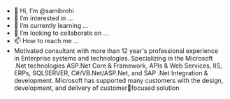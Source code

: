 - 👋 Hi, I’m @samibrohi 
- 👀 I’m interested in ...
- 🌱 I’m currently learning ...
- 💞️ I’m looking to collaborate on ...
- 📫 How to reach me ...
- Motivated consultant with more than 12 year's professional
experience in Enterprise systems and technologies. Specializing in
the Microsoft .Net technologies ASP.Net Core & Framework, APIs &
Web Services, IIS, ERPs, SQLSERVER, C#/VB.Net/ASP.Net, and
SAP .Net Integration & development. Microsoft has supported many
customers with the design, development, and delivery of customerfocused solution

<!---
samibrohi/samibrohi is a ✨ special ✨ repository because its `README.md` (this file) appears on your GitHub profile.
You can click the Preview link to take a look at your changes.
--->
